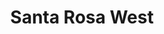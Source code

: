 ---
title: Santa Rosa West
lat: 34.039279
lon: -120.238025
price: 1500
desc: Excellent rock fishing, calicos in shallow water. 3-5 hour ride for up to 6 passengers.
---